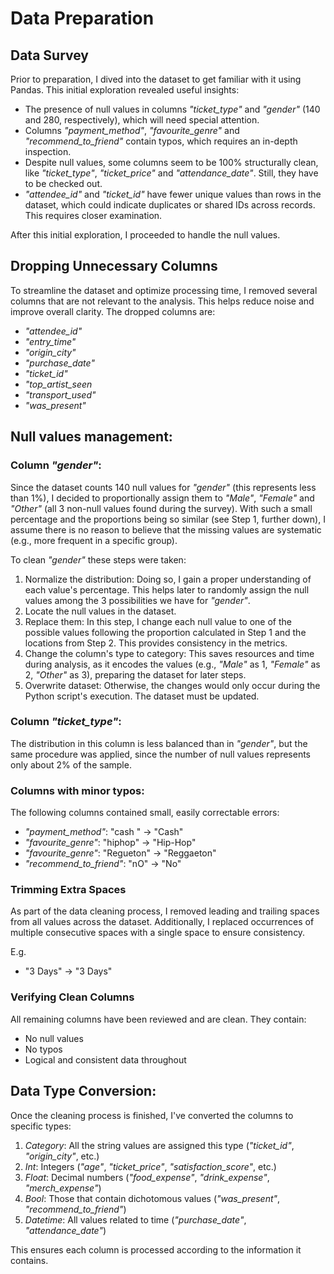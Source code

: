 # Data Preparation

## Data Survey

Prior to preparation, I dived into the dataset to get familiar with it using Pandas. This initial exploration revealed useful insights:

- The presence of null values in columns *"ticket_type"* and *"gender"* (140 and 280, respectively), which will need special attention.
- Columns *"payment_method"*, *"favourite_genre"* and *"recommend_to_friend"* contain typos, which requires an in-depth inspection.
- Despite null values, some columns seem to be 100% structurally clean, like *"ticket_type"*, *"ticket_price"* and *"attendance_date"*. Still, they have to be checked out.
- *"attendee_id"* and *"ticket_id"* have fewer unique values than rows in the dataset, which could indicate duplicates or shared IDs across records. This requires closer examination.

After this initial exploration, I proceeded to handle the null values.

## Dropping Unnecessary Columns

To streamline the dataset and optimize processing time, I removed several columns that are not relevant to the analysis. This helps reduce noise and improve overall clarity. The dropped columns are:

- *"attendee_id"*
- *"entry_time"*
- *"origin_city"*
- *"purchase_date"*
- *"ticket_id"*
- *"top_artist_seen*
- *"transport_used"*
- *"was_present"*

## Null values management:

### Column *"gender"*: 

Since the dataset counts 140 null values for *"gender"* (this represents less than 1%), I decided to proportionally assign them to *"Male"*, *"Female"* and *"Other"* (all 3 non-null values found during the survey). With such a small percentage and the proportions being so similar (see Step 1, further down), I assume there is no reason to believe that the missing values are systematic (e.g., more frequent in a specific group).

To clean *"gender"* these steps were taken:

1. Normalize the distribution: Doing so, I gain a proper understanding of each value's percentage. This helps later to randomly assign the null values among the 3 possibilities we have for *"gender"*.
2. Locate the null values in the dataset.
3. Replace them: In this step, I change each null value to one of the possible values following the proportion calculated in Step 1 and the locations from Step 2. This provides consistency in the metrics.
4. Change the column's type to category: This saves resources and time during analysis, as it encodes the values (e.g., *"Male"* as 1, *"Female"* as 2, *"Other"* as 3), preparing the dataset for later steps.
5. Overwrite dataset: Otherwise, the changes would only occur during the Python script's execution. The dataset must be updated.

### Column *"ticket_type"*:

The distribution in this column is less balanced than in *"gender"*, but the same procedure was applied, since the number of null values represents only about 2% of the sample.

### Columns with minor typos:

The following columns contained small, easily correctable errors:

- *"payment_method"*: "cash " → "Cash"
- *"favourite_genre"*: "hiphop" → "Hip-Hop"
- *"favourite_genre"*: "Regueton" → "Reggaeton"
- *"recommend_to_friend"*: "nO" → "No"

### Trimming Extra Spaces

As part of the data cleaning process, I removed leading and trailing spaces from all values across the dataset. Additionally, I replaced occurrences of multiple consecutive spaces with a single space to ensure consistency.

E.g.
- "3     Days" → "3 Days"

### Verifying Clean Columns

All remaining columns have been reviewed and are clean. They contain:

- No null values
- No typos
- Logical and consistent data throughout

## Data Type Conversion:

Once the cleaning process is finished, I've converted the columns to specific types:

1. *Category*: All the string values are assigned this type (*"ticket_id"*, *"origin_city"*, etc.)
2. *Int*: Integers (*"age"*, *"ticket_price"*, *"satisfaction_score"*, etc.)
3. *Float*: Decimal numbers (*"food_expense"*, *"drink_expense"*, *"merch_expense"*)
4. *Bool*: Those that contain dichotomous values (*"was_present"*, *"recommend_to_friend"*)
5. *Datetime*: All values related to time (*"purchase_date"*, *"attendance_date"*)

This ensures each column is processed according to the information it contains.